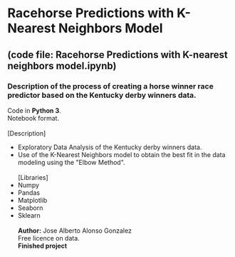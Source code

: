 # Racehorse Predictions with K-Nearest Neighbors Model
## (code file: Racehorse Predictions with K-nearest neighbors model.ipynb)
### Description of the process of creating a horse winner race predictor based on the Kentucky derby winners data.<br>
Code in **Python 3**.<br>
Notebook format.<br><br>
[Description]
- Exploratory Data Analysis of the Kentucky derby winners data.<br>
- Use of the K-Nearest Neighbors model to obtain the best fit in the data modeling using the "Elbow Method".<br><br>
[Libraries]
- Numpy<br>
- Pandas<br>
- Matplotlib<br>
- Seaborn<br>
- Sklearn<br><br>
**Author:** Jose Alberto Alonso Gonzalez <br>
Free licence on data.<br>
**Finished project**
